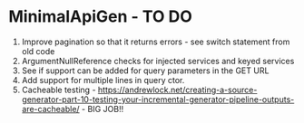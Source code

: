 # MinimalApiGen - TO DO

1. Improve pagination so that it returns errors - see switch statement from old code
2. ArgumentNullReference checks for injected services and keyed services
3. See if support can be added for query parameters in the GET URL
4. Add support for multiple lines in query ctor.
5. Cacheable testing - https://andrewlock.net/creating-a-source-generator-part-10-testing-your-incremental-generator-pipeline-outputs-are-cacheable/ - BIG JOB!!